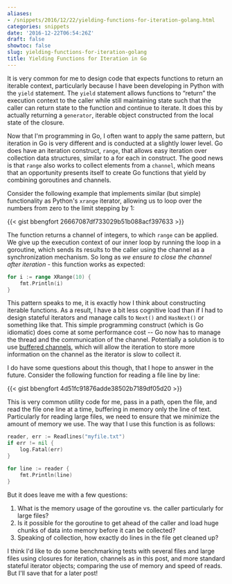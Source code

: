 ```yaml
---
aliases:
- /snippets/2016/12/22/yielding-functions-for-iteration-golang.html
categories: snippets
date: '2016-12-22T06:54:26Z'
draft: false
showtoc: false
slug: yielding-functions-for-iteration-golang
title: Yielding Functions for Iteration in Go
---
```


It is very common for me to design code that expects functions to return an iterable context, particularly because I have been developing in Python with the `yield` statement. The `yield` statement allows functions to &ldquo;return&rdquo; the execution context to the caller while still maintaining state such that the caller can return state to the function and continue to iterate. It does this by actually returning a `generator`, iterable object constructed from the local state of the closure.

Now that I'm programming in Go, I often want to apply the same pattern, but iteration in Go is very different and is conducted at a slightly lower level. Go does have an iteration construct, `range`, that allows easy iteration over collection data structures, similar to a for each in construct. The good news is that `range` also works to collect elements from a `channel`, which means that an opportunity presents itself to create Go functions that yield by combining goroutines and channels.

Consider the following example that implements similar (but simple) functionality as Python's `xrange` iterator, allowing us to loop over the numbers from zero to the limit stepping by 1:

{{< gist bbengfort 26667087df733029b51b088acf397633 >}}

The function returns a channel of integers, to which `range` can be applied. We give up the execution context of our inner loop by running the loop in a goroutine, which sends its results to the caller using the channel as a synchronization mechanism. So long as _we ensure to close the channel after iteration_ - this function works as expected:

```go
for i := range XRange(10) {
    fmt.Println(i)
}
```

This pattern speaks to me, it is exactly how I think about constructing iterable functions. As a result, I have a bit less cognitive load than if I had to design stateful iterators and manage calls to `Next()` and `HasNext()` or something like that. This simple programming construct (which is Go idiomatic) does come at some performance cost -- Go now has to manage the thread and the communication of the channel. Potentially a solution is to use [buffered channels](http://openmymind.net/Introduction-To-Go-Buffered-Channels/), which will allow the iteration to store more information on the channel as the iterator is slow to collect it.

I do have some questions about this though, that I hope to answer in the future. Consider the following function for reading a file line by line:

{{< gist bbengfort 4d51fc91876adde38502b7189df05d20 >}}

This is very common utility code for me, pass in a path, open the file, and read the file one line at a time, buffering in memory only the line of text. Particularly for reading large files, we need to ensure that we minimize the amount of memory we use. The way that I use this function is as follows:

```go
reader, err := Readlines("myfile.txt")
if err != nil {
    log.Fatal(err)
}

for line := reader {
    fmt.Println(line)
}
```

But it does leave me with a few questions:

1. What is the memory usage of the goroutine vs. the caller particularly for large files?
2. Is it possible for the goroutine to get ahead of the caller and load huge chunks of data into memory before it can be collected?
3. Speaking of collection, how exactly do lines in the file get cleaned up?

I think I'd like to do some benchmarking tests with several files and large files using closures for iteration, channels as in this post, and more standard stateful iterator objects; comparing the use of memory and speed of reads. But I'll save that for a later post!
